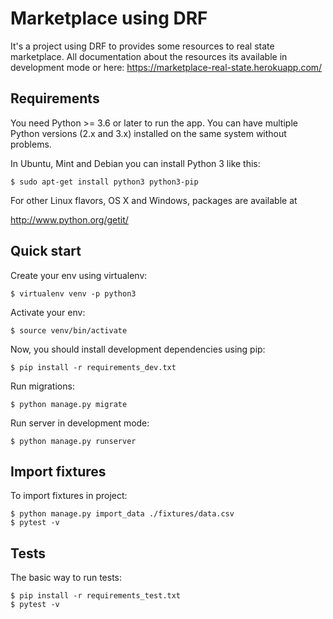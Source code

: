 Marketplace using DRF
=======================================

It's a project using DRF to provides some resources to real state marketplace. All documentation about the resources its available in development mode or here:
https://marketplace-real-state.herokuapp.com/

Requirements
------------

You need Python >= 3.6 or later to run the app.  You can have multiple Python
versions (2.x and 3.x) installed on the same system without problems.

In Ubuntu, Mint and Debian you can install Python 3 like this:

    $ sudo apt-get install python3 python3-pip

For other Linux flavors, OS X and Windows, packages are available at

  http://www.python.org/getit/


Quick start
-----------

Create your env using virtualenv:

    $ virtualenv venv -p python3

Activate your env:

    $ source venv/bin/activate


Now, you should install development dependencies using pip:

    $ pip install -r requirements_dev.txt

Run migrations:

    $ python manage.py migrate
    
Run server in development mode:

    $ python manage.py runserver

Import fixtures
-----

To import fixtures in project:

    $ python manage.py import_data ./fixtures/data.csv
    $ pytest -v

Tests
-----

The basic way to run tests:

    $ pip install -r requirements_test.txt
    $ pytest -v
